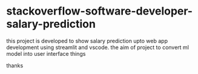 # stackoverflow-software-developer-salary-prediction
this project is developed to show salary prediction upto web app development using streamlit and vscode.
the aim of project to convert ml model into user interface things

thanks
